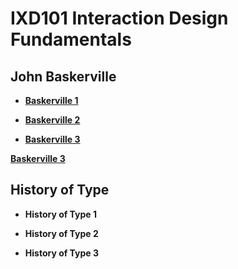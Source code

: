 IXD101 Interaction Design Fundamentals
======================================

John Baskerville
----------------
- **[Baskerville 1](https://github.com/Wobtrix/john_baskerville/john_baskerville.html)**   
    
- **[Baskerville 2](https://github.com/Wobtrix/john_baskerville/john_baskerville2.html)**

- **[Baskerville 3](https://github.com/Wobtrix/john_baskerville/john_baskerville3.html)**

 **[Baskerville 3](https://github.com/Wobtrix/)**



History of Type
---------------
- **History of Type 1**  


- **History of Type 2**


- **History of Type 3**
